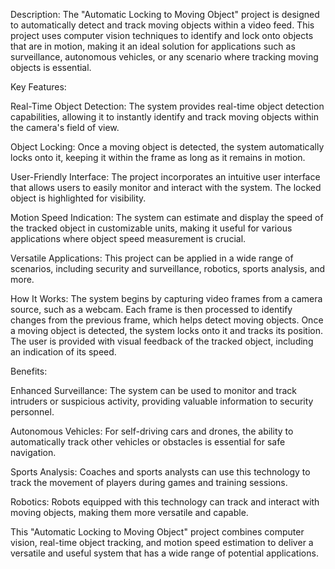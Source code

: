 Description:
The "Automatic Locking to Moving Object" project is designed to automatically detect and track moving objects within a video feed. This project uses computer vision techniques to identify and lock onto objects that are in motion, making it an ideal solution for applications such as surveillance, autonomous vehicles, or any scenario where tracking moving objects is essential.

Key Features:

Real-Time Object Detection: The system provides real-time object detection capabilities, allowing it to instantly identify and track moving objects within the camera's field of view.

Object Locking: Once a moving object is detected, the system automatically locks onto it, keeping it within the frame as long as it remains in motion.

User-Friendly Interface: The project incorporates an intuitive user interface that allows users to easily monitor and interact with the system. The locked object is highlighted for visibility.

Motion Speed Indication: The system can estimate and display the speed of the tracked object in customizable units, making it useful for various applications where object speed measurement is crucial.

Versatile Applications: This project can be applied in a wide range of scenarios, including security and surveillance, robotics, sports analysis, and more.

How It Works:
The system begins by capturing video frames from a camera source, such as a webcam. Each frame is then processed to identify changes from the previous frame, which helps detect moving objects. Once a moving object is detected, the system locks onto it and tracks its position. The user is provided with visual feedback of the tracked object, including an indication of its speed.

Benefits:

Enhanced Surveillance: The system can be used to monitor and track intruders or suspicious activity, providing valuable information to security personnel.

Autonomous Vehicles: For self-driving cars and drones, the ability to automatically track other vehicles or obstacles is essential for safe navigation.

Sports Analysis: Coaches and sports analysts can use this technology to track the movement of players during games and training sessions.

Robotics: Robots equipped with this technology can track and interact with moving objects, making them more versatile and capable.

This "Automatic Locking to Moving Object" project combines computer vision, real-time object tracking, and motion speed estimation to deliver a versatile and useful system that has a wide range of potential applications.
